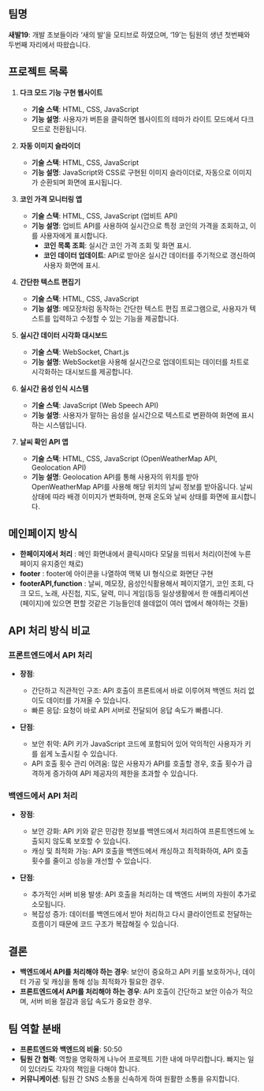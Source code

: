## 팀명

**새발19**: 개발 초보들이라 ‘새의 발’을 모티브로 하였으며, ‘19’는 팀원의 생년 첫번째와 두번째 자리에서 따왔습니다.

## 프로젝트 목록

1. **다크 모드 기능 구현 웹사이트**

   - **기술 스택**: HTML, CSS, JavaScript
   - **기능 설명**: 사용자가 버튼을 클릭하면 웹사이트의 테마가 라이트 모드에서 다크 모드로 전환됩니다.

2. **자동 이미지 슬라이더**

   - **기술 스택**: HTML, CSS, JavaScript
   - **기능 설명**: JavaScript와 CSS로 구현된 이미지 슬라이더로, 자동으로 이미지가 순환되며 화면에 표시됩니다.

3. **코인 가격 모니터링 앱**

   - **기술 스택**: HTML, CSS, JavaScript (업비트 API)
   - **기능 설명**: 업비트 API를 사용하여 실시간으로 특정 코인의 가격을 조회하고, 이를 사용자에게 표시합니다.
     - **코인 목록 조회**: 실시간 코인 가격 조회 및 화면 표시.
     - **코인 데이터 업데이트**: API로 받아온 실시간 데이터를 주기적으로 갱신하여 사용자 화면에 표시.

4. **간단한 텍스트 편집기**

   - **기술 스택**: HTML, CSS, JavaScript
   - **기능 설명**: 메모장처럼 동작하는 간단한 텍스트 편집 프로그램으로, 사용자가 텍스트를 입력하고 수정할 수 있는 기능을 제공합니다.

5. **실시간 데이터 시각화 대시보드**

   - **기술 스택**: WebSocket, Chart.js
   - **기능 설명**: WebSocket을 사용해 실시간으로 업데이트되는 데이터를 차트로 시각화하는 대시보드를 제공합니다.

6. **실시간 음성 인식 시스템**

   - **기술 스택**: JavaScript (Web Speech API)
   - **기능 설명**: 사용자가 말하는 음성을 실시간으로 텍스트로 변환하여 화면에 표시하는 시스템입니다.

7. **날씨 확인 API 앱**
   - **기술 스택**: HTML, CSS, JavaScript (OpenWeatherMap API, Geolocation API)
   - **기능 설명**: Geolocation API를 통해 사용자의 위치를 받아 OpenWeatherMap API를 사용해 해당 위치의 날씨 정보를 받아옵니다. 날씨 상태에 따라 배경 이미지가 변화하며, 현재 온도와 날씨 상태를 화면에 표시합니다.

## 메인페이지 방식

- **한페이지에서 처리** : 메인 화면내에서 클릭시마다 모달을 띄워서 처리(이전에 누른 페이지 유지중인 채로)
- **footer** : footer에 아이콘을 나열하여 맥북 UI 형식으로 화면단 구현
- **footerAPI,function** : 날씨, 메모장, 음성인식활용해서 페이지열기, 코인 조회, 다크 모드, 노래, 사진첩, 지도, 달력, 미니 게임(등등 일상생활에서 한 애플리케이션(페이지)에 있으면 편할 것같은 기능들인데 쓸데없이 여러 앱에서 해야하는 것들)

## API 처리 방식 비교

### 프론트엔드에서 API 처리

- **장점**:

  - 간단하고 직관적인 구조: API 호출이 프론트에서 바로 이루어져 백엔드 처리 없이도 데이터를 가져올 수 있습니다.
  - 빠른 응답: 요청이 바로 API 서버로 전달되어 응답 속도가 빠릅니다.

- **단점**:
  - 보안 취약: API 키가 JavaScript 코드에 포함되어 있어 악의적인 사용자가 키를 쉽게 노출시킬 수 있습니다.
  - API 호출 횟수 관리 어려움: 많은 사용자가 API를 호출할 경우, 호출 횟수가 급격하게 증가하여 API 제공자의 제한을 초과할 수 있습니다.

### 백엔드에서 API 처리

- **장점**:

  - 보안 강화: API 키와 같은 민감한 정보를 백엔드에서 처리하여 프론트엔드에 노출되지 않도록 보호할 수 있습니다.
  - 캐싱 및 최적화 가능: API 호출을 백엔드에서 캐싱하고 최적화하여, API 호출 횟수를 줄이고 성능을 개선할 수 있습니다.

- **단점**:
  - 추가적인 서버 비용 발생: API 호출을 처리하는 데 백엔드 서버의 자원이 추가로 소모됩니다.
  - 복잡성 증가: 데이터를 백엔드에서 받아 처리하고 다시 클라이언트로 전달하는 흐름이기 때문에 코드 구조가 복잡해질 수 있습니다.

## 결론

- **백엔드에서 API를 처리해야 하는 경우**: 보안이 중요하고 API 키를 보호하거나, 데이터 가공 및 캐싱을 통해 성능 최적화가 필요한 경우.
- **프론트엔드에서 API를 처리해야 하는 경우**: API 호출이 간단하고 보안 이슈가 적으며, 서버 비용 절감과 응답 속도가 중요한 경우.

## 팀 역할 분배

- **프론트엔드와 백엔드의 비율**: 50:50
- **팀원 간 협력**: 역할을 명확하게 나누어 프로젝트 기한 내에 마무리합니다. 빠지는 일이 있더라도 각자의 책임을 다해야 합니다.
- **커뮤니케이션**: 팀원 간 SNS 소통을 신속하게 하여 원활한 소통을 유지합니다.
